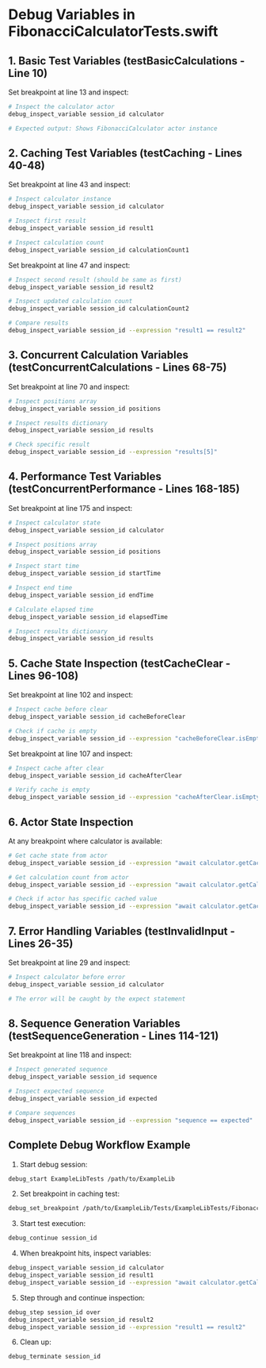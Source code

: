 # Debug Variables in FibonacciCalculatorTests.swift

## 1. Basic Test Variables (testBasicCalculations - Line 10)

Set breakpoint at line 13 and inspect:

```bash
# Inspect the calculator actor
debug_inspect_variable session_id calculator

# Expected output: Shows FibonacciCalculator actor instance
```

## 2. Caching Test Variables (testCaching - Lines 40-48)

Set breakpoint at line 43 and inspect:

```bash
# Inspect calculator instance
debug_inspect_variable session_id calculator

# Inspect first result
debug_inspect_variable session_id result1

# Inspect calculation count
debug_inspect_variable session_id calculationCount1
```

Set breakpoint at line 47 and inspect:

```bash
# Inspect second result (should be same as first)
debug_inspect_variable session_id result2

# Inspect updated calculation count
debug_inspect_variable session_id calculationCount2

# Compare results
debug_inspect_variable session_id --expression "result1 == result2"
```

## 3. Concurrent Calculation Variables (testConcurrentCalculations - Lines 68-75)

Set breakpoint at line 70 and inspect:

```bash
# Inspect positions array
debug_inspect_variable session_id positions

# Inspect results dictionary
debug_inspect_variable session_id results

# Check specific result
debug_inspect_variable session_id --expression "results[5]"
```

## 4. Performance Test Variables (testConcurrentPerformance - Lines 168-185)

Set breakpoint at line 175 and inspect:

```bash
# Inspect calculator state
debug_inspect_variable session_id calculator

# Inspect positions array
debug_inspect_variable session_id positions

# Inspect start time
debug_inspect_variable session_id startTime

# Inspect end time
debug_inspect_variable session_id endTime

# Calculate elapsed time
debug_inspect_variable session_id elapsedTime

# Inspect results dictionary
debug_inspect_variable session_id results
```

## 5. Cache State Inspection (testCacheClear - Lines 96-108)

Set breakpoint at line 102 and inspect:

```bash
# Inspect cache before clear
debug_inspect_variable session_id cacheBeforeClear

# Check if cache is empty
debug_inspect_variable session_id --expression "cacheBeforeClear.isEmpty"
```

Set breakpoint at line 107 and inspect:

```bash
# Inspect cache after clear
debug_inspect_variable session_id cacheAfterClear

# Verify cache is empty
debug_inspect_variable session_id --expression "cacheAfterClear.isEmpty"
```

## 6. Actor State Inspection

At any breakpoint where calculator is available:

```bash
# Get cache state from actor
debug_inspect_variable session_id --expression "await calculator.getCacheState()"

# Get calculation count from actor
debug_inspect_variable session_id --expression "await calculator.getCalculationCount()"

# Check if actor has specific cached value
debug_inspect_variable session_id --expression "await calculator.getCacheState()[10]"
```

## 7. Error Handling Variables (testInvalidInput - Lines 26-35)

Set breakpoint at line 29 and inspect:

```bash
# Inspect calculator before error
debug_inspect_variable session_id calculator

# The error will be caught by the expect statement
```

## 8. Sequence Generation Variables (testSequenceGeneration - Lines 114-121)

Set breakpoint at line 118 and inspect:

```bash
# Inspect generated sequence
debug_inspect_variable session_id sequence

# Inspect expected sequence
debug_inspect_variable session_id expected

# Compare sequences
debug_inspect_variable session_id --expression "sequence == expected"
```

## Complete Debug Workflow Example

1. Start debug session:
```bash
debug_start ExampleLibTests /path/to/ExampleLib
```

2. Set breakpoint in caching test:
```bash
debug_set_breakpoint /path/to/ExampleLib/Tests/ExampleLibTests/FibonacciCalculatorTests.swift 43 session_id
```

3. Start test execution:
```bash
debug_continue session_id
```

4. When breakpoint hits, inspect variables:
```bash
debug_inspect_variable session_id calculator
debug_inspect_variable session_id result1
debug_inspect_variable session_id --expression "await calculator.getCalculationCount()"
```

5. Step through and continue inspection:
```bash
debug_step session_id over
debug_inspect_variable session_id result2
debug_inspect_variable session_id --expression "result1 == result2"
```

6. Clean up:
```bash
debug_terminate session_id
```